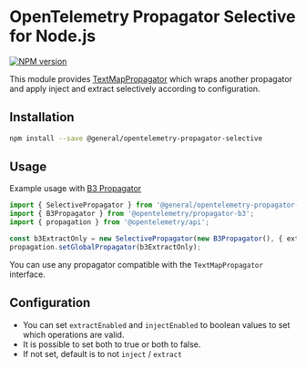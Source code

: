 # OpenTelemetry Propagator Selective for Node.js
[![NPM version](https://img.shields.io/npm/v/opentelemetry-propagator-selective.svg)](https://www.npmjs.com/package/opentelemetry-propagator-selective)

This module provides [TextMapPropagator](https://github.com/open-telemetry/opentelemetry-js-api/blob/80d617b1f2a6807a11497951d1c63daf6a5fe705/src/propagation/TextMapPropagator.ts#L30) which wraps another propagator and apply inject and extract selectively according to configuration. 

## Installation

```bash
npm install --save @general/opentelemetry-propagator-selective
```

##  Usage
Example usage with [B3 Propagator](https://www.npmjs.com/package/@opentelemetry/propagator-b3)

```ts
import { SelectivePropagator } from '@general/opentelemetry-propagator-selective';
import { B3Propagator } from '@opentelemetry/propagator-b3';
import { propagation } from '@opentelemetry/api';

const b3ExtractOnly = new SelectivePropagator(new B3Propagator(), { extractEnabled: true, injectEnabled: false});
propagation.setGlobalPropagator(b3ExtractOnly);
```

You can use any propagator compatible with the `TextMapPropagator` interface.

## Configuration
- You can set `extractEnabled` and `injectEnabled` to boolean values to set which operations are valid. 
- It is possible to set both to true or both to false. 
- If not set, default is to not `inject` / `extract`
